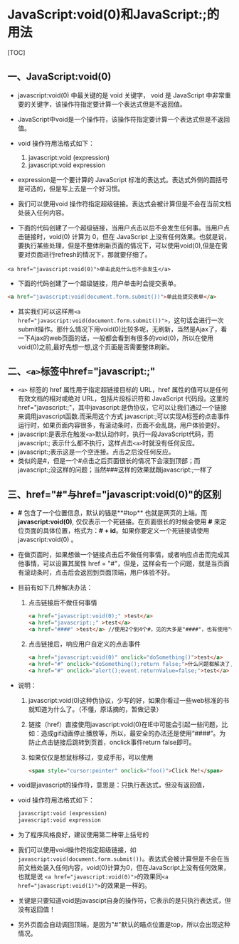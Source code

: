 # JavaScript:void(0)和JavaScript:;的用法

[TOC]

## 一、JavaScript:void(0)

- javascript:void(0) 中最关键的是 void 关键字， void 是 JavaScript 中非常重要的关键字，该操作符指定要计算一个表达式但是不返回值。
- JavaScript中void是一个操作符，该操作符指定要计算一个表达式但是不返回值。
- void 操作符用法格式如下：
  1. javascript:void (expression)
  2. javascript:void expression

- expression是一个要计算的 JavaScript 标准的表达式。表达式外侧的圆括号是可选的，但是写上去是一个好习惯。
- 我们可以使用void 操作符指定超级链接。表达式会被计算但是不会在当前文档处装入任何内容。
- 下面的代码创建了一个超级链接，当用户点击以后不会发生任何事。当用户点击链接时，void(0) 计算为 0，但在 JavaScript 上没有任何效果。也就是说，要执行某些处理，但是不整体刷新页面的情况下，可以使用void(0),但是在需要对页面进行refresh的情况下，那就要仔细了。

```
<a href="javascript:void(0)">单击此处什么也不会发生</a>
```

- 下面的代码创建了一个超级链接，用户单击时会提交表单。

```html
<a href="javascript:void(document.form.submit())">单此处提交表单</a>
```

- 其实我们可以这样用`<a href="javascript:void(document.form.submit())">`，这句话会进行一次submit操作。那什么情况下用void(0)比较多呢，无刷新，当然是Ajax了，看一下Ajax的web页面的话，一般都会看到有很多的void(0)，所以在使用void(0)之前,最好先想一想,这个页面是否需要整体刷新。

## 二、`<a>`标签中href="javascript:;"

- `<a>` 标签的 href 属性用于指定超链接目标的 URL，href 属性的值可以是任何有效文档的相对或绝对 URL，包括片段标识符和 JavaScript 代码段。这里的href="javascript:;"，其中javascript:是伪协议，它可以让我们通过一个链接来调用javascript函数.而采用这个方式 javascript:;可以实现A标签的点击事件运行时，如果页面内容很多，有滚动条时，页面不会乱跳，用户体验更好。
- javascript:是表示在触发`<a>`默认动作时，执行一段JavaScript代码，而 javascript:; 表示什么都不执行，这样点击`<a>`时就没有任何反应。
- javascript:;表示这是一个空连接。点击之后没任何反应。
- 类似的是#，但是一个#点击之后页面很长的情况下会滚到顶部；而javascript:;没这样的问题；当然###这样的效果就跟javascript:;一样了

## 三、href="#"与href="javascript:void(0)"的区别

- **#** 包含了一个位置信息，默认的锚是**#top** 也就是网页的上端。而**javascript:void(0)**, 仅仅表示一个死链接。在页面很长的时候会使用 **#** 来定位页面的具体位置，格式为：**# + id**。如果你要定义一个死链接请使用 javascript:void(0) 。

- 在做页面时，如果想做一个链接点击后不做任何事情，或者响应点击而完成其他事情，可以设置其属性 href = "#"，但是，这样会有一个问题，就是当页面有滚动条时，点击后会返回到页面顶端，用户体验不好。 

- 目前有如下几种解决办法： 

  1. 点击链接后不做任何事情 

     ```html
     <a href="javascript:void(0);" >test</a>   
     <a href="javascript:;" >test</a>   
     <a href="####" >test</a> //使用2个到4个#，见的大多是"####"，也有使用"#all"等其他的 
     ```

  2. 点击链接后，响应用户自定义的点击事件 

     ```html
     <a href="javascript:void(0)" onclick="doSomething()">test</a>   
     <a href="#" onclick="doSomething();return false;">什么问题都解决了,包括浏览器不兼容问题</a> //或者直接使用href=""   
     <a href="#" onclick="alert();event.returnValue=false;">test</a>  
     ```

- 说明： 

  1. javascript:void(0)这种伪协议，少写的好，如果你看过一些web标准的书就知道为什么了。（不懂，原话摘的，暂做记录） 

  2. 链接（href）直接使用javascript:void(0)在IE中可能会引起一些问题，比如：造成gif动画停止播放等，所以，最安全的办法还是使用“####”。为防止点击链接后跳转到页首，onclick事件return false即可。 

  3. 如果仅仅是想鼠标移过，变成手形，可以使用

     ```html
     <span style="cursor:pointer" onclick="foo()">Click Me!</span>  
     ```

- void是javascript的操作符，意思是：只执行表达式，但没有返回值， 

- void 操作符用法格式如下： 

  ```html
  javascript:void (expression)   
  javascript:void expression  
  ```

- 为了程序风格良好，建议使用第二种带上括号的 
- 我们可以使用void操作符指定超级链接，如`javascript:void(document.form.submit())`。表达式会被计算但是不会在当前文档处装入任何内容，void(0)计算为0，但在JavaScript上没有任何效果，也就是说 `<a href="javascript:void(0)">`的效果同`<a href="javascript:void(1)">`的效果是一样的。 
- 关键是只要知道void是javascipt自身的操作符，它表示的是只执行表达式，但没有返回值！ 
- 另外页面会自动调回顶端，是因为"#"默认的瞄点位置是top，所以会出现这种情况。